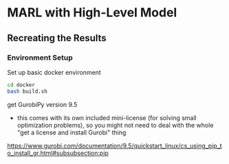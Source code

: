 # MARL with High-Level Model

## Recreating the Results

### Environment Setup

Set up basic docker environment

```bash
cd docker
bash build.sh
```

get GurobiPy version 9.5

- this comes with its own included mini-license (for solving small optimization problems), so you might not need to deal with the whole "get a license and install Gurobi" thing

https://www.gurobi.com/documentation/9.5/quickstart_linux/cs_using_pip_to_install_gr.html#subsubsection:pip